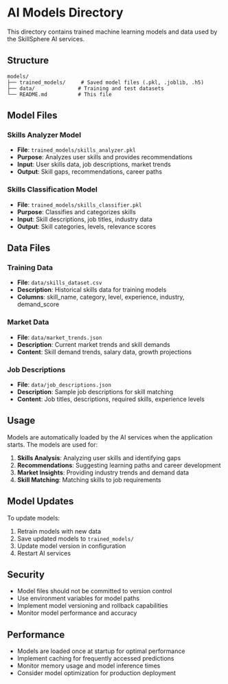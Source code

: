 # AI Models Directory

This directory contains trained machine learning models and data used by the SkillSphere AI services.

## Structure

```
models/
├── trained_models/     # Saved model files (.pkl, .joblib, .h5)
├── data/              # Training and test datasets
└── README.md          # This file
```

## Model Files

### Skills Analyzer Model
- **File**: `trained_models/skills_analyzer.pkl`
- **Purpose**: Analyzes user skills and provides recommendations
- **Input**: User skills data, job descriptions, market trends
- **Output**: Skill gaps, recommendations, career paths

### Skills Classification Model
- **File**: `trained_models/skills_classifier.pkl`
- **Purpose**: Classifies and categorizes skills
- **Input**: Skill descriptions, job titles, industry data
- **Output**: Skill categories, levels, relevance scores

## Data Files

### Training Data
- **File**: `data/skills_dataset.csv`
- **Description**: Historical skills data for training models
- **Columns**: skill_name, category, level, experience, industry, demand_score

### Market Data
- **File**: `data/market_trends.json`
- **Description**: Current market trends and skill demands
- **Content**: Skill demand trends, salary data, growth projections

### Job Descriptions
- **File**: `data/job_descriptions.json`
- **Description**: Sample job descriptions for skill matching
- **Content**: Job titles, descriptions, required skills, experience levels

## Usage

Models are automatically loaded by the AI services when the application starts. The models are used for:

1. **Skills Analysis**: Analyzing user skills and identifying gaps
2. **Recommendations**: Suggesting learning paths and career development
3. **Market Insights**: Providing industry trends and demand data
4. **Skill Matching**: Matching skills to job requirements

## Model Updates

To update models:

1. Retrain models with new data
2. Save updated models to `trained_models/`
3. Update model version in configuration
4. Restart AI services

## Security

- Model files should not be committed to version control
- Use environment variables for model paths
- Implement model versioning and rollback capabilities
- Monitor model performance and accuracy

## Performance

- Models are loaded once at startup for optimal performance
- Implement caching for frequently accessed predictions
- Monitor memory usage and model inference times
- Consider model optimization for production deployment
